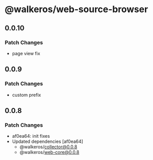 # @walkeros/web-source-browser

## 0.0.10

### Patch Changes

- page view fix

## 0.0.9

### Patch Changes

- custom prefix

## 0.0.8

### Patch Changes

- af0ea64: init fixes
- Updated dependencies [af0ea64]
  - @walkeros/collector@0.0.8
  - @walkeros/web-core@0.0.8
